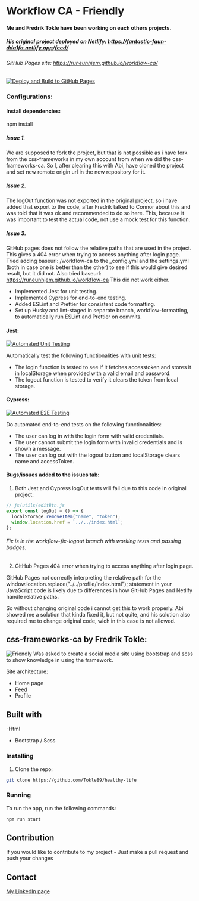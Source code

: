# Workflow CA - Friendly

#### Me and Fredrik Tokle have been working on each others projects.

##### His original project deployed on Netlify: https://fantastic-faun-dda1fa.netlify.app/feed/

###### GitHub Pages site: https://runeunhjem.github.io/workflow-ca/

[![Deploy and Build to GitHub Pages](https://github.com/runeunhjem/workflow-ca/actions/workflows/deploy.yml/badge.svg)](https://github.com/runeunhjem/workflow-ca/actions/workflows/deploy.yml)

### Configurations:

#### Install dependencies:

npm install

##### Issue 1.

We are supposed to fork the project, but that is not possible as i have fork from the css-frameworks in my own account from when we did the css-frameworks-ca.
So I, after clearing this with Abi, have cloned the project and set new remote origin url in the new repository for it.

##### Issue 2.

The logOut function was not exported in the original project, so i have added that export to the code, after Fredrik talked to Connor about this and was told that it was ok and recommended to do so here. This, because it was important to test the actual code, not use a mock test for this function.

##### Issue 3.

GitHub pages does not follow the relative paths that are used in the project. This gives a 404 error when trying to access anything after login page.
Tried adding baseurl: /workflow-ca to the \_config.yml and the settings.yml (both in case one is better than the other) to see if this would give desired result, but it did not.
Also tried baseurl: https://runeunhjem.github.io/workflow-ca
This did not work either.

- Implemented Jest for unit testing.
- Implemented Cypress for end-to-end testing.
- Added ESLint and Prettier for consistent code formatting.
- Set up Husky and lint-staged in separate branch, workflow-formatting, to automatically run ESLint and Prettier on commits.

#### Jest:

[![Automated Unit Testing](https://github.com/runeunhjem/workflow-ca/actions/workflows/unit-test.yml/badge.svg)](https://github.com/runeunhjem/workflow-ca/actions/workflows/unit-test.yml)

Automatically test the following functionalities with unit tests:

- The login function is tested to see if it fetches accesstoken and stores it in localStorage when provided with a valid email and password.
- The logout function is tested to verify it clears the token from local storage.

#### Cypress:

[![Automated E2E Testing](https://github.com/runeunhjem/workflow-ca/actions/workflows/main.yml/badge.svg)](https://github.com/runeunhjem/workflow-ca/actions/workflows/main.yml)

Do automated end-to-end tests on the following functionalities:

- The user can log in with the login form with valid credentials.
- The user cannot submit the login form with invalid credentials and is shown a message.
- The user can log out with the logout button and localStorage clears name and accessToken.

#### Bugs/issues added to the issues tab:

1. Both Jest and Cypress logOut tests will fail due to this code in original project:

```javascript
// js/utils/editBtn.js
export const logOut = () => {
  localStorage.removeItem("name", "token");
  window.location.href = `../../index.html`;
};
```

###### Fix is in the workflow-fix-logout branch with working tests and passing badges.

2. GitHub Pages 404 error when trying to access anything after login page.

GitHub Pages not correctly interpreting the relative path for the window.location.replace("../../profile/index.html"); statement in your JavaScript code is likely due to differences in how GitHub Pages and Netlify handle relative paths.

So without changing original code i cannot get this to work properly.
Abi showed me a solution that kinda fixed it, but not quite, and his solution also required me to change original code, wich in this case is not allowed.

## css-frameworks-ca by Fredrik Tokle:

![Friendly](https://github.com/Tokle89/css-frameworks/assets/94007467/216af4e8-93c7-4f9f-9292-b2401af816e7)
Was asked to create a social media site using bootstrap and scss to show knowledge in using the framework.

Site architecture:

- Home page
- Feed
- Profile

## Built with

-Html

- Bootstrap / Scss

### Installing

1. Clone the repo:

```bash
git clone https://github.com/Tokle89/healthy-life
```

### Running

To run the app, run the following commands:

```bash
npm run start
```

## Contribution

If you would like to contribute to my project - Just make a pull request and push your changes

## Contact

[My LinkedIn page](https://www.linkedin.com/in/fredrik-tokle-0994a023b/)
